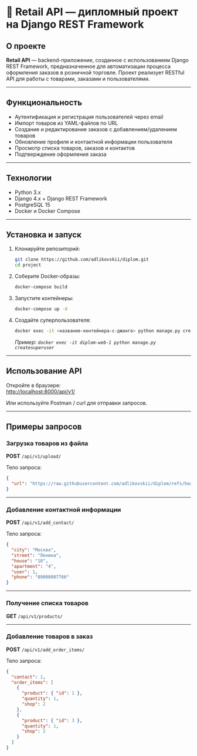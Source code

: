 
# 🛒 Retail API — дипломный проект на Django REST Framework

## О проекте
**Retail API** — backend-приложение, созданное с использованием Django REST Framework, предназначенное для автоматизации процесса оформления заказов в розничной торговле. Проект реализует RESTful API для работы с товарами, заказами и пользователями.

---

## Функциональность
- Аутентификация и регистрация пользователей через email
- Импорт товаров из YAML-файлов по URL
- Создание и редактирование заказов с добавлением/удалением товаров
- Обновление профиля и контактной информации пользователя
- Просмотр списка товаров, заказов и контактов
- Подтверждение оформления заказа

---

## Технологии
- Python 3.x  
- Django 4.x + Django REST Framework  
- PostgreSQL 15  
- Docker и Docker Compose  

---

## Установка и запуск

1. Клонируйте репозиторий:
   ```bash
   git clone https://github.com/adlikovskii/diplom.git
   cd project
   ```

2. Соберите Docker-образы:
   ```bash
   docker-compose build
   ```

3. Запустите контейнеры:
   ```bash
   docker-compose up -d
   ```

4. Создайте суперпользователя:
   ```bash
   docker exec -it <название-контейнера-с-джанго> python manage.py createsuperuser
   ```
   *Пример: `docker exec -it diplom-web-1 python manage.py createsuperuser`*

---

## Использование API

Откройте в браузере:  
[http://localhost:8000/api/v1/](http://localhost:8000/api/v1/)

Или используйте Postman / curl для отправки запросов.

---

## Примеры запросов

### Загрузка товаров из файла

**POST** `/api/v1/upload/`

Тело запроса:
```json
{
  "url": "https://raw.githubusercontent.com/adlikovskii/diplom/refs/heads/main/shop1.yaml"
}
```

---

### Добавление контактной информации

**POST** `/api/v1/add_contact/`

Тело запроса:
```json
{
  "city": "Москва",
  "street": "Ленина",
  "house": "10",
  "apartment": "4",
  "user": 1,
  "phone": "89008007766"
}
```

---

### Получение списка товаров

**GET** `/api/v1/products/`

---

### Добавление товаров в заказ

**POST** `/api/v1/add_order_items/`

Тело запроса:
```json
{
  "contact": 1,
  "order_items": [
    {
      "product": { "id": 1 },
      "quantity": 1,
      "shop": 2
    },
    {
      "product": { "id": 3 },
      "quantity": 1,
      "shop": 2
    }
  ]
}
```

